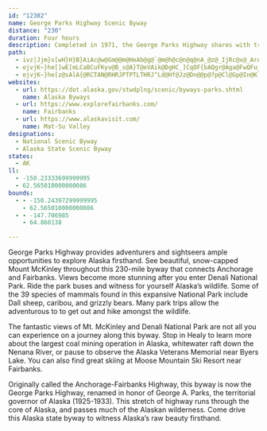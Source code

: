 ```yaml
---
id: "12302"
name: George Parks Highway Scenic Byway
distance: "230"
duration: Four hours
description: Completed in 1971, the George Parks Highway shares with travelers some of Alaska's most memorable and spectacular scenery. Access to Denali National Park and Preserve is via the Parks Highway.
path:
  - ivz|Jjm}s[wH}H}B}AiAc@w@Gm@@m@HeAb@g@`@m@h@c@n@q@nA_@z@_IjRc@x@_ArAw@|@iAv@i@VaAXqAHo@CaAO{@YkOgI{EyAiBa@}AY_DUwCGaA@_DFgFLcFN_CFwALwATuATkEpAi@RqBr@oBp@GBqC~@kBl@kDhAgA^_Cv@iANiC^{DR_EPyCLgEPyBD{AB}AImAUo@QyDuBw@q@m@e@yByCwBmDs@}AiDoIuBkF_EwJ_A{BeE_KyCiHgBiDiCoDcAqAmBcBaAs@kAu@eCcAqAYoBYyCIkC`@kCb@kDv@iE~@wDx@gE~@{EdAiCj@sTvEqKnBqIbCwZlL_Gb@sF_A}FoCyq@ie@{BeA}Ai@_Dg@cBOmFf@ac@tOmJtD}DhAgFr@oCPeLKeRa@aDTgEdA{BdAgb@~WeG`DiN`JsFbFqg@hp@wDbEsC~ByCzAsE~@qECuBWsCy@aFwCwm@q`@wGaGmH{IwDkGqCiF}K{X{HgPkb@yo@qA}BaBqEcA{E_AwFcDo[o@oDm@iCo@}BqJwS}AqC_BiCgDyDsCkBmDeBgL{EcCmBsBeCsBsDyAqDkG}Vil@scCe]wvA{EgSuDsNcBcFmCqHeQgb@sCuGmB}DuAoA}@gAoOw^eB{CmFuOwcA_xDgOauAuKci@_fAoyEwsAmwDcv@yvCwj@wuBce@ojBsUm_Ak^_oAwWqtAsN}m@{Nue@_b@gx@oSuOoO_OmUc`@q]ia@if@iOi`@sHmIoEaHmHqGsRyRiz@iDk_@o@}ZmCgRsDoMaGwGqc@as@aC{MI}N\iE~AeObB_XuAge@wBuYgHmnAsD_XuI_RqO{U_FiMaBeMeIuv@aOkiAqZ}aCgFkV{EqJkT_OmD{E{KqVqLa[mQug@sFeNeGoIiJgE_PuI}EyGkLyRoKmRkMgW{OwP_PcHsPuKcHiOmHqRqDmLiIkVgSu]oNkRqG_IkP_O_KsOkMmWsKwX{G_UiPuh@oT}s@aFuLcGeH{\kVoQ_KcN}D_ENySlDkCPoBu@iB_B{MsPeGaHuEyDgHQsOs@aJaB}As@kAkA}EoGwD{KcDeGkNkRwJyLiHkLcJaVwHoQkGyJsWsWcWi_@wTiYsJmGqBi@}GZeSnBwU^mCs@}TyM{Ea@{Ep@yXhB_G}AmFwDwJ{Jq\sUmAoCoA{IiCq^wDc_@kJcQkc@sc@oMkRyRyk@}h@mo@{IeGoNkPcYui@gEgCcFy@sEsB_D_DiMiTaJcPwWc`@eOiW{MmVmB}DoBsHqEqRgLgVeI_LiM_OePgPmn@qq@}DaFwGwNmH_b@mBuMcCcHaGkIkJkJuBiCcCcHkFkPgGoSoP}ZcFwDiCGmEFgIuBoEqBqFmHaCmGcD_Lwl@gjCwHkSoAmBiBqA}A[mAI}H|@oB?sAm@yAkCo@gB}AsFkQaq@yMs]uo@ylAmJeTqD{GeB]yFzBaBXwIs@qGyFeQuVwc@sy@{K{RcB_CkCcDgGiGkJ_K_IqL{DuHsSib@e\_r@er@ynB}[ai@_{@klD{Wer@}Uul@e]ur@sToi@i_@ih@}GaQgIuM}HsVkHsLqH}@iHpFcOze@aGfK_HbDeKyFwU}e@}Vyd@iOgc@{Seh@cU_h@iMmSkMuKuPmT_MkNqNaH_LkAkNpGwHm@kMgVyRy\cSma@qMcb@oWa{@q_@wpAiCuM{`@qdBcCeKiAsDiAiCsB}C_Qo\wGaPmIoa@m@gBcFkT}A_EiAiCiBcD}Sob@_ByFsBuI{Mgm@cDgLaFgNsEeI}EwReMu|@e_@ecBgHca@gI_l@aHwXaMwe@uGwU_GgYqGqf@}Gof@uGqb@ePatAmHme@}DqRgGmRaGoO{MmUsAeEmXqfDoAe^mAey@q@qMqB_OoE}Y}Lm_AsGgi@kHmm@_Eac@{@qEkGgTaGyIq\{l@e]}l@cReX}H}F_C{A{pA}l@sD}@aFWcFaAaIaDiCoAkFQgEPqBW{By@kQeIcP{G{]mh@oH}QeIm^kCwHoDiKkBmF{JcZyPai@}Tiz@sEsQyHgZmKia@iG{W}BgMiB{LeHuh@iAiGoAwEiBqDy@oAkCsByBq@wA?_AHoDdBwAbAgB~@qDjA{CVqFbAqJrLaNfYkJtPqFxMmHbFwH~BuN|B_MvAsFNmCnBgJ`LSN_@BsBY}HgFgHkCu\Z_c@{Ys@w@{DmBeFbAwCnByEJ}e@iNoRuIyq@g`AeDkAyJn@cGpAwBbA_EjCmLlEuCvAmDhB}BjAgDjB{EnBwCx@oCQiAa@u@s@{CmDsDmCoCgCkDgCkCw@{BNqCr@uE`CmInHsT~LeOfFeM~FiC|CoO~S}EzKoQvVmBxBsB~@iH?}PmJuKoGoF_EmC_CcM_HuDcC{CqBgBkAyAkAeG}DmW}LyBiBaL{CkGkCsRoEcMaDkGkAgIVqIr@gGHmGh@aHEyLyDsCiB}N{R_GkIaSo\iNcSeCwCoWe\cKkI}ByBiBuAmHeCoWiC{SmAkLe@{DAsGe@kGKkBXoAj@_CxAkCdCsErF}ErH{NbSi_@th@oTb]qCpFaGjOwFlTuBrJ{A`J{CrUyDl]wH`o@mBpKyArFoAvDqEnKuRzUyQjNaJt@{MeK{HaNo@}Dy@uDmC_NoAwDs@wCgJmTkDeFeFsG{IV{KrBaL~HcCdE}BjHwEnP_CtHyBxFyA|C{DlF}KpN{ExFiC~DiBbE}C~JiH~WaFvOo^rrAqOhj@_Jp\oFhMwDpFmFjE_JzK{SxVoJbK}IdIkMxOwC`DsCdCwG`JoC~B}BhAiD@{FgC}EsCcEkCcEiDaGqH}E{IoKsXIiAsAoD{AsD}@gBkAuBmAeAkAu@aA]_AKs@@o@LaBf@sBzAqA`Aw@h@eCjBw@l@mEjDiDdCqDjCqBzA}AhB{BtDaDjFqMtTqJlQy@dAmI|M}C`DqDzAoECoAWqIuEsAc@aE?iDhAwGr@mCw@iCiBiD\}CpAwCxCgHjOaJ`TcC|BcClAmFhA}DjAiWrSqFjAyCa@iCs@kIsDcEqAqCI_Df@kEtAcEa@sDuAyDu@}CV_Dx@qF~BaHxIoNx\ap@p\wOvHgAl@wBlBkBnBoMlSoAxBsAtCi@dB]dB_BnKcAlF_BrHeB`HcAhGsApKM`BWdGOpGNdo@C|CEbCUdEYvCcAdFw@tCm_@bfAcBdEyBzEmCzG_Od\{Od]cRtb@k\ht@iRtb@gL~VmDjHqFnHcAbA{BlBsErC_E|AcE|AmDtAsEdBwDvAgE`BcE~AmDtAsEfByElBiDp@wCH}Ek@cFaBmDiAsE}AaFeBeE{A}B]yD?g@@cEfAYH{DzByDfDqE|DuE`Ey@r@aCtBwCjCqE|DyE|DoEjDyEtDaDbCaBdAwAn@kA^oAVmANa@@eA?gAEmBUiDw@mBa@oDy@wEw@sAUuEQG?oD^_Bf@eDnBkAt@_Av@wA`BgAxAgE`HcCbEiChEqCvE}C`FeEbHiEnHkEpHaDrFeDxFeEfHaEbHyDtGeEhHaE~G{DzGiEjHu@nAwCvG{AfDsDnJgDtIy@vBgJlTen@p~Aw`@l~@aDbHkA|BqDfDeAn@kCZmKKgDr@kDhByCpCwO~OiR|Red@d`@iApAwG`JmE|HsBdEmFrNqWp{@yBnG}AvC_BhCmBjAyBf@kp@pEuC\gEhA_ZdNu`@dQeDr@oFU}KaCyo@aSua@yLeCEiBVwBtAoAvAgBhC{ArDwAlF_EjV_@fBiAlD{CfG_DfDiBp@sB`@gBMyHcD{E_C{J`BiHhHmXj^yHtEmf@pLe\fJw]vImw@zSkGv@mGO_C_@sWgGeBHsAVkBx@sBnAaCrC_A~Am@vAkArDmA|E_E|RyBxI{l@v{AoMtZan@deAoGlJgX|Xag@ps@yHbFmd@hAyHbD}HjFaGxLq@dCsBxDcMxYeM|Zm[lv@gDlGeD|DuDfD_Bl@gHlByo@dOqCxAcAp@cBzAk@j@sC|D}@rAeEdHqAvBgDzFmEnHwDhGyC~EcEzGuEtHiEfH_CtDqAlBqAtA}@v@cB|@aA^mB\eCAsBg@w@UwCcBqJuGsCs@{BKyARaBd@eAb@sDbCaI~DuMxDsDlByC`CaFjFsBbC{Zh[yCzDiApBqAjCkBvEmArDoJv]y@zBuBjFqBtDeBjCmhAhrAmEpEmEbDin@la@_E~BmD`BsC~@{v@~OaFbB{EjCqb@tWuL|HeD~@yATcBFkDA_qAcCaHKwN?ac@|@kDl@_KrC{BZsAA_B[_Cq@{BiByBuCyAaCkBuE{@uCgBeIw@oEm@eG_@{GwCe_A{@oV}Biu@WuIi@{PIqCg@kMKaFm@yJmA{Ly@mGk@cD}AuG}AmFkAcDyAoD_EyI}AmD}DmJiEsJoD_IuCsGe@eAkD}HqCkGkCcGaDkHcCwF]w@oCkGcByD}BeFuCsGmDmIcCcGuCaHyCiHaD{HaDuHqDuImAsCuDeJoDsIeEaKkCoGiEgKkEkKeCaGeDcIeE{J}BqF{CmH_BcEcEcJuCuGu@_BmD{HcEiJu@cBaBiEoBaGgBoGy@{CqCcL}@eEq@uDy@sFoBuMu@qHgAmK}AoOaBeP}AmOs@gHgAwKcBkPgBgQsA{MiBmQkBcRcBsQmOkgB_BiKiDgQ{Jo]yNsZeN}Rw]eh@w|Ai{B}~@mtAgFeImK}R{nAsjCsNeZmCcFuBkD_CaCyDoCgDwAmDg@kC@{E|@uDfB{HhGyEjEmFnGsKrP_BxBgA~@_CpAmDj@kCEktAmKkBEaADeB`@kAf@{AdAsAjAoKtMi@b@gBbAyB\qAEkK_CkBi@kBcAuC{Cm@_AeEaIiGyMy@kC{@gDi@oCk@iDy@iIsAeOy@aGk@eCy@cDuAkDeCyDm@m@oBmAcBk@yIqAmFeAyAc@iDiA_FqCqEgD}ByBqEkFaC}CgLsPyDyEoDoDkDqCaC{AqDmBop@cUoBc@wAOwAAcCLwAV{DtAmRhI_TtIyDhB_CtAyDvCaErDiPxQgBxBsCjE{EbKqCvGkVnj@sCvEkBvBaBnAyBz@yAZqBD}ZeC{B?gAPmBx@}@l@gDtCyBlDYp@aFxMgM~]eE|KoB|DsBtCeCvCgCxBsEpBap@tO{FpAeDb@_DH}HOynAmUaG{@gDKmBVeDx@_Bv@aD`CyAvA{BzCcCnEiBdEeAnCmMzb@gGrT_ApEu@nEwAzKk@bGUxDkA~Ue@bHm@vFs@~DsA`F_B~DkCtDaDvBmAZqAJgBUgb@iKqF{BumAcx@_EkB_Dg@yCEiBTyBh@ir@nXyBb@_CHeAKiEkB}B_CuG_KmDoE_BaBmA{@mDeByCu@{Nw@uYy@uDd@gCx@w@b@mDtCoAtAw^rg@eK~NoE`HmChFsChGq`@h_AkBbD{BzCmBhBgCdBkD~AmCZmLGyS@kCImMHgIKcHHkA^qEzBcBxAwAzAsDzCcEhDsEvD{DbDgEnDwE`EgA~@oCjCcAx@_Ax@c@f@s@tAs@`Ba@fAk@rBu@fDc@bDMvA[lEw@|M]jF]nCY|A[zAe@hBk@`Bk@rAa@t@a@p@}@dAaAt@gDzBoBpAmAl@wBj@cCFqECyECmBCeEAaEAsECgEAuEAcEE}BAkCA{ECaCCgECgDCeCCeDa@gAU_Bs@uA}@_BsAyEuE}AyAgDoD}@aAyAyAqEsE{E{E}C}CyCyCu@y@uBuCs@iAk@cAyAaD}@yB[}@q@mBm@yBw@oDu@uDy@wEe@qDYsBg@{EsAcOUyB}@kKm@uFe@oD{@yEScAaAoE[iAaBmF}A_EsH}PgEiKeS{c@gPm_@sDwHaBuCsCuDwAuAgBaB}V_SeEqDaCeCmCaDuFqImHyNmD}JgDuKwBiIoBsJqBeLeEqY_Z_yBsIcp@aBmL{EuWyFkTaKq\ml@gsB}\sjAwJg[oL{a@mGgT{Kw`@iCwHiJo\_GgRqMce@qAsHo@}FWgDa@eI[uIc@aJi@cGuHil@}Kay@i@}CaAuEqBgHqLm_@c@iBa@yDOqCEmC?gBHkCNaDv@kL^}FJwCAsCEoDQaEgAeKkC}Xm@sJ]kJm@gL[sDy@sFuJmf@qCaMoV}aA_AaDsCmLqF}R_IaTmBmHqAsHgDsUkAsJsCsR_C}J}DmNkJw[}CcL}BoK_AyFgEc[uBaMkAgE_GaQgB{FgAuEw@wDgAcHsGih@{AmNc@wF[kGQeHEgID_HJsFtAuWxAiUnAoOfAuItEkXxDwRp@aCzA{CjFmHtAeCp@yB~@qFd@oG@}CGaDYaFqAkI_BeNQkCGeEB}B`@uHv@kHh@}GVaGDsFIoDOsDWeCg@wDq@gDo@eCqDeK{JcXaDeKy@mD_AyHSaDQkEK}EByEl@{O^sF`BkZlAmN~@mFrHuSzAmHv@qHRiDDuC?wCEoCYcGSoB_@uCyKwl@gAqHm@uG_@qGy@w^KwDQgDoCab@eEsk@SgFKoGAaDDcDXkJ~Aw`@FoE@{EG_IK{CSkEgFsi@mAwLmLclAu@_HqBeLsAeGu@yCaByE}AyDcE}IoAeD_AcDw@eEwB_MsAeJcAmK]mF[wGg@qJa@iKMwCQ}DEuAAkB?sCJoEd@qLFgCDkEEqDOuDe@qF{A_RoBeVw@qJQuCI}BGuCAiDDsBXgFX{CZiCd@cCXgAhC_JfBoFdCeIb@kB`AqFZ_DPgCL_FBaDC{BGgBW{EW{BYsBYaBo@oCgCgIqCeI}A{EaDyJ}@mCYkAy@_D_@{BUyBSeCKcBI_CE{AA_BFmEDuBJgBJ{ALkAZwBTsADGVsAd@gBb@{AnB}DlEqHvEmHpE_HjC{E~@cBf@oAzAgFj@mDVaBZoCRaCNgCHiBDmCBcDG{IOyXMkPEwECuJ?wIB{ED_ENoJHeDLoERyEtAsXpAkWPsDLaEBcD?uAC{CIuBGcAQwB[kCa@eCe@aCqCaMuEuTsEoTuEsTqDaQaCyKq@{CaA{CeAyCsA{CgAeBy@eAiAeAmA{@y@a@gAc@yCe@{Cy@eBq@u@c@m@e@}@u@eB_CcAeBs@yAm@yA{@eCk@oBo@aCo@aDY_Bc@cDaCiTiOsrA_H}m@aIyq@gC_QeA_FkA{DyA{DgCqEkXud@{BgDwAeB_EyCuDaBmEgAeDiAeBkAaBmBmCeEqAqCiBmF_BcIg@{Cw@gHe@sHQkGUcQMkGWgEk@iFo@kE}@wDq@_CsAaDgAmBiW}^mCqFy@gC{AiGq@mDuMibAuJ{u@WaC[uGKkE@uEV_QEaGY_Ga@kEq@oE_\}fBgCiO_Jyt@_@aEMyBEwF?il@D}INeGNeBXcDdBaJrAmDvHiMj@kAfB{Er@iDb@eCXoCTuG?qDG}Es@sJYeCg@uCmXobAqGkVcA}D{@aFc@{Ca@{DkB_`@SaDS_CaGc_@k@qFSuDGiKCoGKeEOoCUmBg@mDoA_Ge@wA}AyCiL}MeAaBmAqC{@kC_HwWoGqWiB{GmC}HiBcEc^qt@sAuCaEcNkBcI_B{KuAiMw@sM]cJSqKS{\SiMk@kMs@uKoAkLeBsLsIij@yByNgBuMkAaH_AiIy@cKe@oJMoEKsL?iGRaLp@cOj@iOlAyU`Bq^PoF@wFMwES{CoCwT]qCYiES}E?}DJiF`@iGnH_m@\gEL_HGqEIkCUgDc@mD_@iCa@iB_AeDeBcF}CgJiBkGsCaOi@uD}Eq^oDqVyHmk@_CkPmGef@c@mHeAiY[{Ga@oE]sB}@eEsAgE}AgCkBaCoBwBeCsDg@iA_BkEoIi]e@aBad@}hBsEqR}AuIs@{G{@kM_JmiBmCil@m@_I_@kDsA}IqBuIaBgF_AmBqBcDiCuCmMeIaNsFaNuGmA_A_C_C}AcCiXuf@kDiHoDuGqCqCiE_C}GkBaJA{GJ{CWsCeBaDmDkEoOuAqIi@iEYcIG_GFgIP}DfB_\VmHZyKRgVa@wbBQmYUaVQaH_AiYuAcOiB{U_BkP{@}GsAkJgDwQcAmEuC}KmDyK}AgE{CsHsBiE{BoEmGaNqAmDaDsLyAsH_AiGYiCw@}Ig@gJW_IMqNSm|@QyLYoIGaBm@kGkHgc@u@uGk@qKMuEEeE?iEJcHLcEl@iI|@mHhAkG|AsFn@mB~@sBx@wApAkBREdFmF`CkCrCqDxd@_p@xBiDxAcC~A}CzD{IlEwLrD_M`CkLxL{n@fEuS~CqPr@cDxAoE`BmDxKoQ
  - ejvjK~}he[]wE[mLCaBCuFKyv@B_s@A}T@eVAik@DgHC_]CqOF{bAQgr@Aga@FwQFuj@Aqd@E{MY_\EsPEoaADmDL}EHoAr@{IPaFNmP\cMfAg]XcFx@qIdCsS
  - ejvjK~}he[z@sAlA{@RCTAN@RHRJPTPTLTHRJ^Ld@Hf@Jz@Dn@@p@?p@Cl@Gp@In@K`@Sh@Ub@_@VYHWAWM]_@QYU{@Oq@Ka@Uo@]}CSoC
websites:
  - url: https://dot.alaska.gov/stwdplng/scenic/byways-parks.shtml
    name: Alaska Byways
  - url: https://www.explorefairbanks.com/
    name: Fairbanks
  - url: https://www.alaskavisit.com/
    name: Mat-Su Valley
designations:
  - National Scenic Byway
  - Alaska State Scenic Byway
states:
  - AK
ll:
  - -150.23333699999995
  - 62.565010000000086
bounds:
  - - -150.24397299999995
    - 62.565010000000086
  - - -147.706985
    - 64.860138

---
```


George Parks Highway provides adventurers and sightseers ample opportunities to explore Alaska firsthand. See beautiful, snow-capped Mount McKinley throughout this 230-mile byway that connects Anchorage and Fairbanks. Views become more stunning after you enter Denali National Park. Ride the park buses and witness for yourself Alaska’s wildlife. Some of the 39 species of mammals found in this expansive National Park include Dall sheep, caribou, and grizzly bears. Many park trips allow the adventurous to to get out and hike amongst the wildlife.

The fantastic views of Mt. McKinley and Denali National Park are not all you can experience on a journey along this byway. Stop in Healy to learn more about the largest coal mining operation in Alaska, whitewater raft down the Nenana River, or pause to observe the Alaska Veterans Memorial near Byers Lake. You can also find great skiing at Moose Mountain Ski Resort near Fairbanks.

Originally called the Anchorage-Fairbanks Highway, this byway is now the George Parks Highway, renamed in honor of George A. Parks, the territorial governor of Alaska (1925-1933). This stretch of highway runs through the core of Alaska, and passes much of the Alaskan wilderness. Come drive this Alaska state byway to witness Alaska’s raw beauty firsthand.
